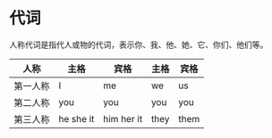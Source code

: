 # 代词

人称代词是指代人或物的代词，表示你、我、他、她、它、你们、他们等。  

|人称 |主格|宾格|主格|宾格|
|----|----|----|----|----|
|第一人称|I|me|we|us|
|第二人称|you|you|you|you|
|第三人称|he she it| him her it|they| them|

 